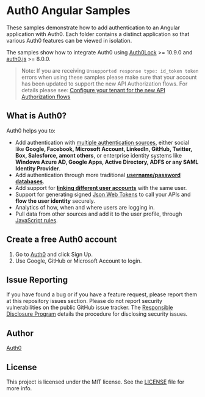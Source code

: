 # Auth0 Angular Samples

These samples demonstrate how to add authentication to an Angular application with Auth0. Each folder contains a distinct application so that various Auth0 features can be viewed in isolation.

The samples show how to integrate Auth0 using [Auth0Lock](https://github.com/auth0/lock) >= 10.9.0 and [auth0.js](https://github.com/auth0/auth0.js) >= 8.0.0.

> Note: If you are receiving `Unsupported response type: id_token token` errors when using these samples please make sure that your account has been updated to support the new API Authorization flows. For details please see: [Configure your tenant for the new API Authorization flows](https://auth0.com/docs/api-auth/tutorials/configuring-tenant-for-api-auth)

## What is Auth0?

Auth0 helps you to:

* Add authentication with [multiple authentication sources](https://docs.auth0.com/identityproviders), either social like **Google, Facebook, Microsoft Account, LinkedIn, GitHub, Twitter, Box, Salesforce, amont others**, or enterprise identity systems like **Windows Azure AD, Google Apps, Active Directory, ADFS or any SAML Identity Provider**.
* Add authentication through more traditional **[username/password databases](https://docs.auth0.com/mysql-connection-tutorial)**.
* Add support for **[linking different user accounts](https://docs.auth0.com/link-accounts)** with the same user.
* Support for generating signed [Json Web Tokens](https://docs.auth0.com/jwt) to call your APIs and **flow the user identity** securely.
* Analytics of how, when and where users are logging in.
* Pull data from other sources and add it to the user profile, through [JavaScript rules](https://docs.auth0.com/rules).

## Create a free Auth0 account

1. Go to [Auth0](https://auth0.com/signup) and click Sign Up.
2. Use Google, GitHub or Microsoft Account to login.

## Issue Reporting

If you have found a bug or if you have a feature request, please report them at this repository issues section. Please do not report security vulnerabilities on the public GitHub issue tracker. The [Responsible Disclosure Program](https://auth0.com/whitehat) details the procedure for disclosing security issues.

## Author

[Auth0](auth0.com)

## License

This project is licensed under the MIT license. See the [LICENSE](LICENSE.txt) file for more info.